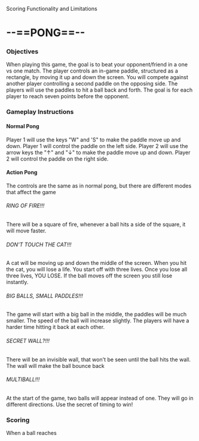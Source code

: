 Scoring 
Functionality and Limitations
# --==PONG==--
### Objectives
When playing this game, the goal is to beat your opponent/friend in a one vs one match.
The player controls an in-game paddle, structured as a rectangle, by moving it up and down the screen. You will compete against another player controlling a second paddle on the opposing side. The players will use the paddles to hit a ball back and forth. The goal is for each player to reach seven points before the opponent.

### Gameplay Instructions
#### Normal Pong
Player 1 will use the keys "W" and 'S" to make the paddle move up and down. Player 1 will control the paddle on the left side. Player 2 will use the arrow keys the "↑" and "↓" to make the paddle move up and down. Player 2 will control the paddle on the right side.
#### Action Pong
The controls are the same as in normal pong, but there are different modes that affect the game
###### RING OF FIRE!!!
There will be a square of fire, whenever a ball hits a side of the square, it will move faster.
###### DON'T TOUCH THE CAT!!!
A cat will be moving up and down the middle of the screen. When you hit the cat, you will lose a life. You start off with three lives. Once you lose all three lives, YOU LOSE. If the ball moves off the screen you still lose instantly.
###### BIG BALLS, SMALL PADDLES!!!
The game will start with a big ball in the middle, the paddles will be much smaller. The speed of the ball will increase slightly. The players will have a harder time hitting it back at each other.
###### SECRET WALL?!!!
There will be an invisible wall, that won't be seen until the ball hits the wall. The wall will make the ball bounce back
###### MULTIBALL!!!
At the start of the game, two balls will appear instead of one. They will go in different directions. Use the secret of timing to win!
### Scoring
When a ball reaches 
